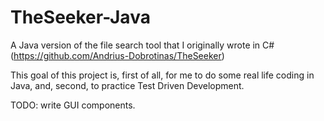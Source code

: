 # TheSeeker-Java
A Java version of the file search tool that I originally wrote in C# (https://github.com/Andrius-Dobrotinas/TheSeeker)

This goal of this project is, first of all, for me to do some real life coding in Java, and, second, to practice Test Driven Development.

TODO: write GUI components.
